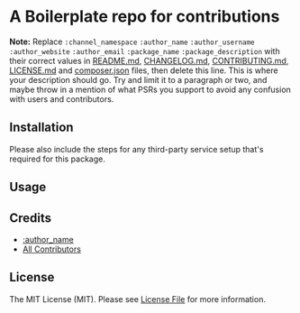# A Boilerplate repo for contributions


**Note:** Replace ```:channel_namespace``` ```:author_name``` ```:author_username``` ```:author_website``` ```:author_email``` ```:package_name``` ```:package_description``` with their correct values in [README.md](README.md), [CHANGELOG.md](CHANGELOG.md), [CONTRIBUTING.md](CONTRIBUTING.md), [LICENSE.md](LICENSE.md) and [composer.json](composer.json) files, then delete this line.
This is where your description should go. Try and limit it to a paragraph or two, and maybe throw in a mention of what PSRs you support to avoid any confusion with users and contributors.

## Installation

Please also include the steps for any third-party service setup that's required for this package.

## Usage

## Credits

- [:author_name](https://github.com/:author_username)
- [All Contributors](../../contributors)

## License

The MIT License (MIT). Please see [License File](LICENSE.md) for more information.

